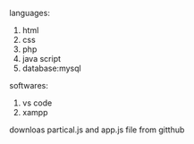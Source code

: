 languages:
1) html
2) css
3) php
4) java script
5) database:mysql

 softwares:
1) vs code
2) xampp

downloas partical.js and app.js file from gitthub

